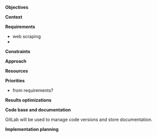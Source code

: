 **Objectives**


**Context**

**Requirements**
* web scraping
* 

**Constraints**

**Approach**

**Resources**

**Priorities**
* from requirements?

**Results optimizations**

**Code base and documentation**

GitLab will be used to manage code versions and store documentation.

**Implementation planning**
